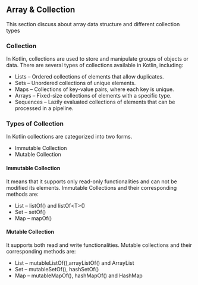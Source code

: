 ## Array & Collection
This section discuss about array data structure and different collection types

### Collection

In Kotlin, collections are used to store and manipulate groups of objects or data. There are several types of collections available in Kotlin, including:

* Lists – Ordered collections of elements that allow duplicates.
* Sets – Unordered collections of unique elements.
* Maps – Collections of key-value pairs, where each key is unique.
* Arrays – Fixed-size collections of elements with a specific type.
* Sequences – Lazily evaluated collections of elements that can be processed in a pipeline.

### Types of Collection
In Kotlin collections are categorized into two forms.

* Immutable Collection
* Mutable Collection

#### Immutable Collection
It means that it supports only read-only functionalities and can not be modified its elements. Immutable Collections and their corresponding methods are:

* List – listOf() and listOf\<T>()
* Set – setOf()
* Map – mapOf()

#### Mutable Collection
It supports both read and write functionalities. Mutable collections and their corresponding methods are:

* List – mutableListOf(),arrayListOf() and ArrayList
* Set – mutableSetOf(), hashSetOf()
* Map – mutableMapOf(), hashMapOf() and HashMap